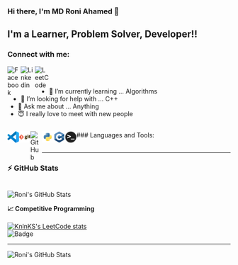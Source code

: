 <!--
**MdRoniAhamed/MdRoniAhamed** is a ✨ _special_ ✨ repository because its `README.md` (this file) appears on your GitHub profile.

Here are some ideas to get you started:
-->

### Hi there, I'm MD Roni Ahamed 👋

## I'm a Learner, Problem Solver, Developer!!
<!--
- 🥅 2022 Goals: To solve 1000+ problems and participate ICPC Dhaka Regional (Done both)
- 🥅 2020 Goals: To become codeforces pupil and solve 2000+ problems (Done both)
- 🥅 2021 Goals: To become codeforces specialist, learn web development and get a job (Done all)
- 🥅 2022 Goals: To crack tech giant (Microsoft cracked and recommended as Software Engineer)
- 🥅 2023 Goals: To bring love of my life home (Preparation going on...)
-->

### Connect with me:

[<img align="left"  width="30px" src="https://github.com/dmhendricks/signature-social-icons/blob/master/icons/round-flat-filled/35px/facebook.png" alt="Facebook"/>][facebook]

<a href="https://www.linkedin.com/in/md-roni-ahamed/">
    <img align="left"  width="32px" src="https://github.com/dmhendricks/signature-social-icons/blob/master/icons/round-flat-filled/35px/linkedin.png" alt="Linkedin"/>
<a href="https://leetcode.com/who-i-am//">
    <img align="left"  width="32px" src="https://drive.google.com/file/d/1NH44sDdF7s_tFyrOs-3KlquHffI1580_/view?usp=sharing" alt="LeetCode"/>
</a>
</p>
<br/>
<br/>


- 🌱 I’m currently learning ... Algorithms<br/>
- 🤔 I’m looking for help with ... C++ <br/>
- 💬 Ask me about ... Anything <br/>
- 😇 I really love to meet with new people<br/>
 <br/>
### Languages and Tools:

<img align="left" alt="Visual Studio Code" width="26px" src="https://raw.githubusercontent.com/github/explore/80688e429a7d4ef2fca1e82350fe8e3517d3494d/topics/visual-studio-code/visual-studio-code.png" />
<img align="left" alt="Git" width="26px" src="https://raw.githubusercontent.com/github/explore/80688e429a7d4ef2fca1e82350fe8e3517d3494d/topics/git/git.png" />
<img align="left" alt="GitHub" width="26px" src="https://camo.githubusercontent.com/d20181791a7d3716b202e8c3549c20cd5d435bb6bbb2556fbcf99f7841f48d5e/68747470733a2f2f63646e2d69636f6e732d706e672e666c617469636f6e2e636f6d2f3531322f353936382f353936383836362e706e67" />
<img align="left" alt="Python" width="26px" src="https://raw.githubusercontent.com/github/explore/80688e429a7d4ef2fca1e82350fe8e3517d3494d/topics/python/python.png" />
<img align="left" alt="CPP" width="26px" src="https://raw.githubusercontent.com/github/explore/80688e429a7d4ef2fca1e82350fe8e3517d3494d/topics/cpp/cpp.png" />
<img align="left" alt="Terminal" width="26px" src="https://raw.githubusercontent.com/github/explore/80688e429a7d4ef2fca1e82350fe8e3517d3494d/topics/terminal/terminal.png" />


<br />
<br />

---
  ### :zap: GitHub Stats
  <br/>
  <img align="center" alt="Roni's GitHub Stats" src="https://github-readme-stats.vercel.app/api?username=MdRoniAhamed&show_icons=true&theme=tokyonight" />
<br />

<b>&#128200; Competitive Programming</b>
<br />
<br/>
[![KnlnKS's LeetCode stats](https://leetcode-stats-six.vercel.app/?username=who-i-am&theme=dark)](https://github.com/who-i-am/leetcode-stats)
<br/>
![Badge](https://cp-logo.vercel.app/leetcode/who-i-am)
<br/>

---
  
  <img align="center"  alt="Roni's GitHub Stats" src="https://github-readme-stats.vercel.app/api/top-langs/?username=MdRoniAhamed&show_icons=true" />


[facebook]: https://web.facebook.com/00roni/
